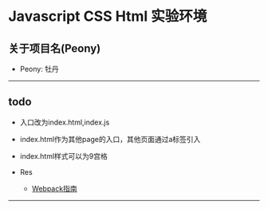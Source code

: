 # Javascript CSS Html 实验环境

## 关于项目名(Peony)

* Peony: 牡丹

---

## todo

* 入口改为index.html,index.js
* index.html作为其他page的入口，其他页面通过a标签引入
* index.html样式可以为9宫格

* Res
  * [Webpack指南](https://www.webpackjs.com/guides/getting-started/#%E5%9F%BA%E6%9C%AC%E5%AE%89%E8%A3%85)

---